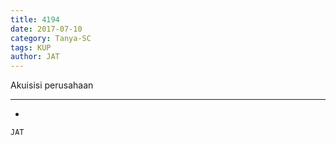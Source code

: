 ```yaml
---
title: 4194
date: 2017-07-10
category: Tanya-SC
tags: KUP
author: JAT
---
```


Akuisisi perusahaan

---

-

`JAT`
